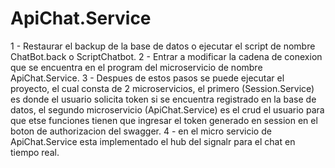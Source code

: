 # ApiChat.Service

1 - Restaurar el backup de la base de datos o ejecutar el script de nombre ChatBot.back o ScriptChatbot.
2 - Entrar a modificar la cadena de conexion que se encuentra en el program del microservicio de nombre ApiChat.Service.
3 - Despues de estos pasos se puede ejecutar el proyecto, el cual consta de 2 microservicios, el primero (Session.Service) es donde el usuario solicita token si se encuentra 
registrado en la base de datos, el segundo microservicio (ApiChat.Service) es el crud el usuario para que etse funciones tienen que ingresar el token generado en session en el boton de authorizacion del swagger.
4 - en el micro servicio de ApiChat.Service esta implementado el hub del signalr para el chat en tiempo real.

